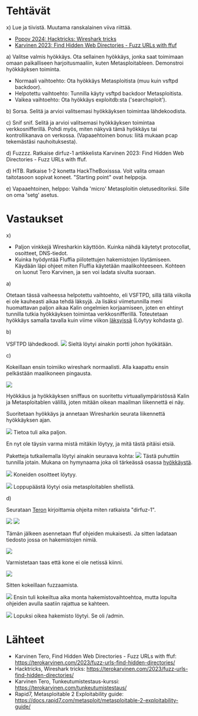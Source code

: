 # Tehtävät

x) Lue ja tiivistä. Muutama ranskalainen viiva riittää.
  - [Popov 2024: Hacktricks: Wireshark tricks](https://book.hacktricks.xyz/generic-methodologies-and-resources/basic-forensic-methodology/pcap-inspection/wireshark-tricks#improve-your-wireshark-skills)
  - [Karvinen 2023: Find Hidden Web Directories - Fuzz URLs with ffuf](https://terokarvinen.com/2023/fuzz-urls-find-hidden-directories/)

a) Valitse valmis hyökkäys. Ota sellainen hyökkäys, jonka saat toimimaan omaan paikalliseen harjoitusmaaliin, kuten Metasploitableen. Demonstroi hyökkäyksen toiminta.
  - Normaali vaihtoehto: Ota hyökkäys Metasploitista (muu kuin vsftpd backdoor).
  - Helpotettu vaihtoehto: Tunnilla käyty vsftpd backdoor Metasploitista.
  - Vaikea vaihtoehto: Ota hyökkäys exploitdb:sta ('searchsploit').
    
b) Sorsa. Selitä ja arvioi valitsemasi hyökkäyksen toimintaa lähdekoodista.

c) Snif snif. Selitä ja arvioi valitsemasi hyökkäyksen toimintaa verkkosnifferillä. Pohdi myös, miten näkyvä tämä hyökkäys tai kontrollikanava on verkossa. (Vapaaehtoinen bonus: liitä mukaan pcap tekemästäsi nauhoituksesta).

d) Fuzzzz. Ratkaise dirfuz-1 artikkelista Karvinen 2023: Find Hidden Web Directories - Fuzz URLs with ffuf.

d) HTB. Ratkaise 1-2 konetta HackTheBoxisssa. Voit valita omaan taitotasoon sopivat koneet. "Starting point" ovat helppoja.

e) Vapaaehtoinen, helppo: Vaihda 'micro' Metasploitin oletuseditoriksi. Sille on oma 'setg' asetus.


# Vastaukset

x) 

- Paljon vinkkejä Wiresharkin käyttöön. Kuinka nähdä käytetyt protocollat, osoitteet, DNS-tiedot.
- Kuinka hyödyntää Fluffia piilotettujen hakemistojen löytämiseen. Käydään läpi ohjeet miten Fluffia käytetään maalikohteeseen. Kohteen on luonut Tero Karvinen, ja sen voi ladata sivulta suoraan.

a) 

Otetaan tässä vaiheessa helpotettu vaihtoehto, eli VSFTPD, sillä tällä viikolla ei ole kauheasti aikaa tehdä läksyjä. Ja lisäksi viimetunnilla meni huomattavan paljon aikaa Kalin ongelmien korjaamiseen, joten en ehtinyt tunnilla tutkia hyökkäyksen toimintaa verkkosnifferillä. Toteutetaan hyökkäys samalla tavalla kuin viime viikon [läksyissä](https://github.com/juliusjantti/Tunkeutumistestaus/blob/main/h2%20Social%20Sploit.md) (Löytyy kohdasta g).

b) 

VSFTPD lähdedkoodi.
![](https://github.com/user-attachments/assets/7c89056b-2f02-4d49-8508-fc0c39329ad8)
Sieltä löytyi ainakin portti johon hyökätään. 


c)

Kokeillaan ensin toimiiko wireshark normaalisti. Alla kaapattu ensin pelkästään maalikoneen pingausta.

![](https://github.com/user-attachments/assets/76c6624d-36d5-45c9-8ee7-759caa6d7066)

Hyökkäus ja hyökkäyksen sniffaus on suoritettu virtuaaliympäristössä Kalin ja Metasploitablen välillä, joten mitään oikean maailman liikennettä ei näy.

Suoritetaan hyökkäys ja annetaan Wiresharkin seurata liikennettä hyökkäyksen ajan. 

![](https://github.com/user-attachments/assets/63ed2a50-8800-46b9-b677-934eb4734ae3)
Tietoa tuli aika paljon.

En nyt ole täysin varma mistä mitäkin löytyy, ja mitä tästä pitäisi etsiä.

Paketteja tutkailemalla löytyi ainakin seuraava kohta:
![](https://github.com/user-attachments/assets/71e3cc22-4efd-456b-a8af-42c60bc051c3)
Tästä puhuttiin tunnilla jotain. Mukana on hymynaama joka oli tärkeässä osassa [hyökkäystä](https://docs.rapid7.com/metasploit/metasploitable-2-exploitability-guide/). 

![](https://github.com/user-attachments/assets/f461d2b8-d003-4bd3-a140-edaf22d35b69)
Koneiden osoitteet löytyy.

![](https://github.com/user-attachments/assets/37d11fd8-ca69-4eac-8b7b-7caf35bb4c82)
Loppupäästä löytyi osia metasploitablen shellistä.

d)

Seurataan [Teron](https://terokarvinen.com/2023/fuzz-urls-find-hidden-directories/) kirjoittamia ohjeita miten ratkaista "dirfuz-1".

![](https://github.com/user-attachments/assets/9e0e7c62-5caf-4b3c-8f7f-6dc5a71146d6)
![](https://github.com/user-attachments/assets/9900a930-1fa6-4771-89d8-42a9fa2bbf6f)

Tämän jälkeen asennetaan ffuf ohjeiden mukaisesti. 
Ja sitten ladataan tiedosto jossa on hakemistojen nimiä.

![](https://github.com/user-attachments/assets/fce8e045-d45a-4102-a4d3-894e350cf41b)

Varmistetaan taas että kone ei ole netissä kiinni. 

![](https://github.com/user-attachments/assets/e8ae5add-7f44-41d7-8ee4-1737bb85b82e)

Sitten kokeillaan fuzzaamista.

![](https://github.com/user-attachments/assets/50b3de0a-c838-43d6-a401-722f89a75d49)
Ensin tuli kokeiltua aika monta hakemistovaihtoehtoa, mutta lopulta ohjeiden avulla saatiin rajattua se kahteen. 

![](https://github.com/user-attachments/assets/0aafdf6d-eeaa-4495-b76d-269727063014)
Lopuksi oikea hakemisto löytyi. Se oli /admin. 





















# Lähteet

- Karvinen Tero, Find Hidden Web Directories - Fuzz URLs with ffuf: https://terokarvinen.com/2023/fuzz-urls-find-hidden-directories/
- Hacktricks, Wireshark tricks: https://terokarvinen.com/2023/fuzz-urls-find-hidden-directories/
- Karvinen Tero, Tunkeutumistestaus-kurssi: https://terokarvinen.com/tunkeutumistestaus/
- Rapid7, Metasploitable 2 Exploitability guide: https://docs.rapid7.com/metasploit/metasploitable-2-exploitability-guide/
